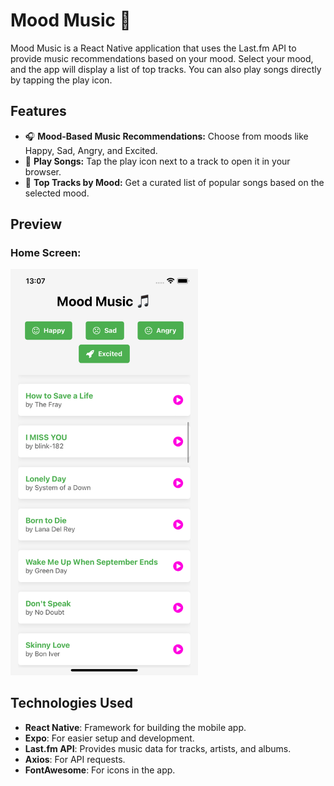 # Mood Music 🎵

Mood Music is a React Native application that uses the Last.fm API to provide music recommendations based on your mood. Select your mood, and the app will display a list of top tracks. You can also play songs directly by tapping the play icon.

## Features
- 🎧 **Mood-Based Music Recommendations:** Choose from moods like Happy, Sad, Angry, and Excited.
- 🔗 **Play Songs:** Tap the play icon next to a track to open it in your browser.
- 🎵 **Top Tracks by Mood:** Get a curated list of popular songs based on the selected mood.

## Preview
### Home Screen:
<img src="./assets/images/ss.png" alt="Home Screen" width="300"/>

## Technologies Used
- **React Native**: Framework for building the mobile app.
- **Expo**: For easier setup and development.
- **Last.fm API**: Provides music data for tracks, artists, and albums.
- **Axios**: For API requests.
- **FontAwesome**: For icons in the app.
